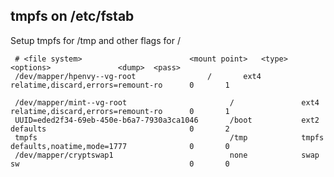 ## tmpfs on /etc/fstab

Setup tmpfs for /tmp and other flags for /

     # <file system>						<mount point>	<type>	<options>				<dump>	<pass>
     /dev/mapper/hpenvy--vg-root				/		ext4	relatime,discard,errors=remount-ro      0       1
     
     /dev/mapper/mint--vg-root                       /               ext4    relatime,discard,errors=remount-ro      0       1
     UUID=eded2f34-69eb-450e-b6a7-7930a3ca1046       /boot           ext2    defaults                                0       2
     tmpfs                                           /tmp            tmpfs   defaults,noatime,mode=1777              0       0
     /dev/mapper/cryptswap1                          none            swap    sw                                      0       0



